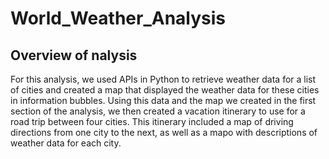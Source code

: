 # World_Weather_Analysis

## Overview of nalysis
For this analysis, we used APIs in Python to retrieve weather data for a list of cities and created a map that displayed the weather data for these cities in information bubbles. Using this data and the map we created in the first section of the analysis, we then created a vacation itinerary to use for a road trip between four cities. This itinerary included a map of driving directions from one city to the next, as well as a mapo with descriptions of weather data for each city. 
